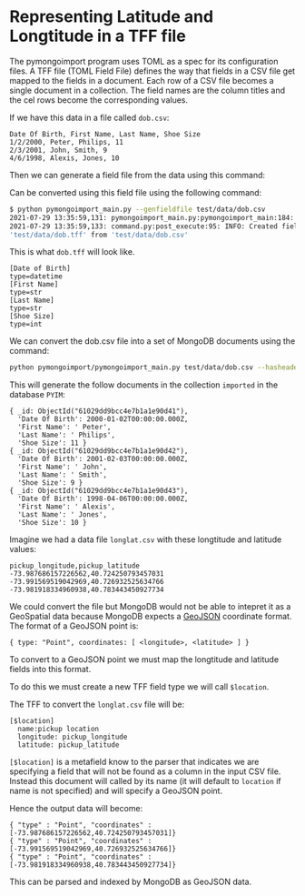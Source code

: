 # Representing Latitude and Longtitude in a TFF file

The pymongoimport program uses TOML as a spec for its configuration files. A
TFF file (TOML Field File) defines the way that fields in a CSV file get
mapped to the fields in a document. Each row of a CSV file becomes a single
document in a collection. The field names are the column titles and the
cel rows become the corresponding values.

If we have this data in a file called `dob.csv`:
```
Date Of Birth, First Name, Last Name, Shoe Size
1/2/2000, Peter, Philips, 11
2/3/2001, John, Smith, 9
4/6/1998, Alexis, Jones, 10
```

Then we can generate a field file from the data using this command:



Can be converted using this field file using the following command:
```bash
$ python pymongoimport_main.py --genfieldfile test/data/dob.csv
2021-07-29 13:35:59,131: pymongoimport_main.py:pymongoimport_main:184: INFO: Forcing has_header true for --genfieldfile
2021-07-29 13:35:59,133: command.py:post_execute:95: INFO: Created field filename
'test/data/dob.tff' from 'test/data/dob.csv'
```

This is what `dob.tff` will look like.
```
[Date of Birth]
type=datetime
[First Name]
type=str
[Last Name]
type=str
[Shoe Size]
type=int
```

We can convert the dob.csv file into a set of MongoDB documents using the command:

```bash
python pymongoimport/pymongoimport_main.py test/data/dob.csv --hasheader
```
This will generate the follow documents in the collection `imported` in
the database `PYIM`:

```json5
{ _id: ObjectId("61029dd9bcc4e7b1a1e90d41"),
  'Date Of Birth': 2000-01-02T00:00:00.000Z,
  'First Name': ' Peter',
  'Last Name': ' Philips',
  'Shoe Size': 11 }
{ _id: ObjectId("61029dd9bcc4e7b1a1e90d42"),
  'Date Of Birth': 2001-02-03T00:00:00.000Z,
  'First Name': ' John',
  'Last Name': ' Smith',
  'Shoe Size': 9 }
{ _id: ObjectId("61029dd9bcc4e7b1a1e90d43"),
  'Date Of Birth': 1998-04-06T00:00:00.000Z,
  'First Name': ' Alexis',
  'Last Name': ' Jones',
  'Shoe Size': 10 }
```
Imagine we had a data file `longlat.csv` with these longtitude and latitude values:

```
pickup_longitude,pickup_latitude
-73.987686157226562,40.724250793457031
-73.991569519042969,40.726932525634766
-73.981918334960938,40.783443450927734
```

We could convert the file but MongoDB would not be able to intepret it as a GeoSpatial data because
MongoDB expects a [GeoJSON](https://docs.mongodb.com/manual/reference/geojson/) coordinate format.
The format of a GeoJSON point is:

```json5
{ type: "Point", coordinates: [ <longitude>, <latitude> ] }
```
To convert to a GeoJSON point we must map the longtitude and latitude fields into this format.

To do this we must create a new TFF field type we will call `$location`.

The TFF to convert the `longlat.csv` file will be:

```json5
[$location]
  name:pickup location
  longitude: pickup_longitude
  latitude: pickup_latitude
```

`[$location]` is a metafield know to the parser that indicates we are specifying a field that will
not be found as a column in the input CSV file. Instead this document will called by its name (it will
default to `location` if name is not specified) and will specify a GeoJSON point.

Hence the output data will become:

```json5
{ "type" : "Point", "coordinates" : [-73.987686157226562,40.724250793457031]}
{ "type" : "Point", "coordinates" : [-73.991569519042969,40.726932525634766]}
{ "type" : "Point", "coordinates" : [-73.981918334960938,40.783443450927734]}
```

This can be parsed and indexed by MongoDB as GeoJSON data. 
